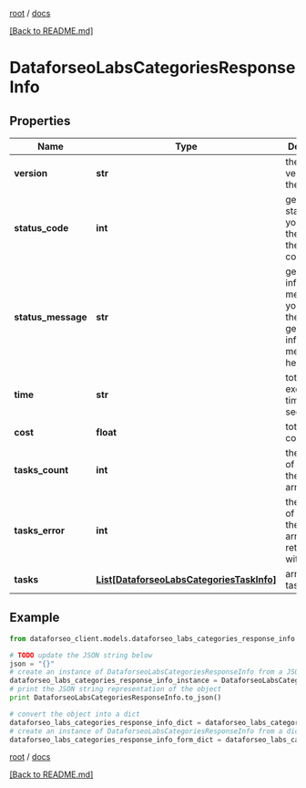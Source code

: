 [root](./../ "root") / [docs](./ "docs")

[[Back to README.md]](./../README.md "[Back to README.md]")

# DataforseoLabsCategoriesResponseInfo

## Properties

Name | Type | Description | Notes
------------ | ------------- | ------------- | -------------
**version** | **str** | the current version of the API | [optional]
**status_code** | **int** | general status code you can find the full list of the response codes here | [optional]
**status_message** | **str** | general informational message you can find the full list of general informational messages here | [optional]
**time** | **str** | total execution time, seconds | [optional]
**cost** | **float** | total tasks cost, USD | [optional]
**tasks_count** | **int** | the number of tasks in the tasks array | [optional]
**tasks_error** | **int** | the number of tasks in the tasks array returned with an error | [optional]
**tasks** | [**List[DataforseoLabsCategoriesTaskInfo]**](DataforseoLabsCategoriesTaskInfo.md) | array of tasks | [optional]

## Example

```python
from dataforseo_client.models.dataforseo_labs_categories_response_info import DataforseoLabsCategoriesResponseInfo

# TODO update the JSON string below
json = "{}"
# create an instance of DataforseoLabsCategoriesResponseInfo from a JSON string
dataforseo_labs_categories_response_info_instance = DataforseoLabsCategoriesResponseInfo.from_json(json)
# print the JSON string representation of the object
print DataforseoLabsCategoriesResponseInfo.to_json()

# convert the object into a dict
dataforseo_labs_categories_response_info_dict = dataforseo_labs_categories_response_info_instance.to_dict()
# create an instance of DataforseoLabsCategoriesResponseInfo from a dict
dataforseo_labs_categories_response_info_form_dict = dataforseo_labs_categories_response_info.from_dict(dataforseo_labs_categories_response_info_dict)
```

  

[root](./../ "root") / [docs](./ "docs")

[[Back to README.md]](./../README.md "[Back to README.md]")